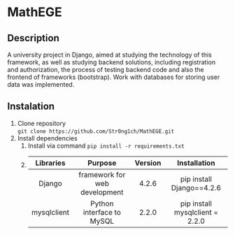 # MathEGE

## Description
A university project in Django, aimed at studying the technology of this framework, as well as studying backend solutions, including registration and authorization, the process of testing backend code and also the frontend of frameworks (bootstrap). Work with databases for storing user data was implemented.

## Instalation
1. Clone repository <br>
  `git clone https://github.com/Str0ng1ch/MathEGE.git`
2. Install dependencies <br>
    1. Install via command `pip install -r requirements.txt`
    2. |   Libraries     |               Purpose                  |  Version  |        Installation             |
       |:---------------:|:--------------------------------------:|:---------:|:-------------------------------:|
       |      Django     |     framework for web development      |   4.2.6   | pip install Django==4.2.6       |
       |   mysqlclient   |       Python interface to MySQL        |   2.2.0   | pip install mysqlclient = 2.2.0 |

## 
